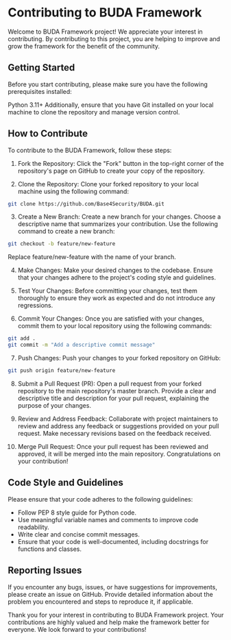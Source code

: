 # Contributing to BUDA Framework
Welcome to BUDA Framework project! We appreciate your interest in contributing. By contributing to this project, you are helping to improve and grow the framework for the benefit of the community.

## Getting Started
Before you start contributing, please make sure you have the following prerequisites installed:

Python 3.11+
Additionally, ensure that you have Git installed on your local machine to clone the repository and manage version control.

## How to Contribute
To contribute to the BUDA Framework, follow these steps:

1. Fork the Repository: Click the "Fork" button in the top-right corner of the repository's page on GitHub to create your copy of the repository.

2. Clone the Repository: Clone your forked repository to your local machine using the following command:

```bash
git clone https://github.com/Base4Security/BUDA.git
```
3. Create a New Branch: Create a new branch for your changes. Choose a descriptive name that summarizes your contribution. Use the following command to create a new branch:

```bash
git checkout -b feature/new-feature
```
Replace feature/new-feature with the name of your branch.

4. Make Changes: Make your desired changes to the codebase. Ensure that your changes adhere to the project's coding style and guidelines.

5. Test Your Changes: Before committing your changes, test them thoroughly to ensure they work as expected and do not introduce any regressions.

6. Commit Your Changes: Once you are satisfied with your changes, commit them to your local repository using the following commands:

```bash
git add .
git commit -m "Add a descriptive commit message"
```

7. Push Changes: Push your changes to your forked repository on GitHub:

```bash
git push origin feature/new-feature
```
8. Submit a Pull Request (PR): Open a pull request from your forked repository to the main repository's master branch. Provide a clear and descriptive title and description for your pull request, explaining the purpose of your changes.

9. Review and Address Feedback: Collaborate with project maintainers to review and address any feedback or suggestions provided on your pull request. Make necessary revisions based on the feedback received.

10. Merge Pull Request: Once your pull request has been reviewed and approved, it will be merged into the main repository. Congratulations on your contribution!

## Code Style and Guidelines
Please ensure that your code adheres to the following guidelines:

- Follow PEP 8 style guide for Python code.
- Use meaningful variable names and comments to improve code readability.
- Write clear and concise commit messages.
- Ensure that your code is well-documented, including docstrings for functions and classes.

## Reporting Issues
If you encounter any bugs, issues, or have suggestions for improvements, please create an issue on GitHub. Provide detailed information about the problem you encountered and steps to reproduce it, if applicable.

Thank you for your interest in contributing to BUDA Framework project. Your contributions are highly valued and help make the framework better for everyone. We look forward to your contributions!